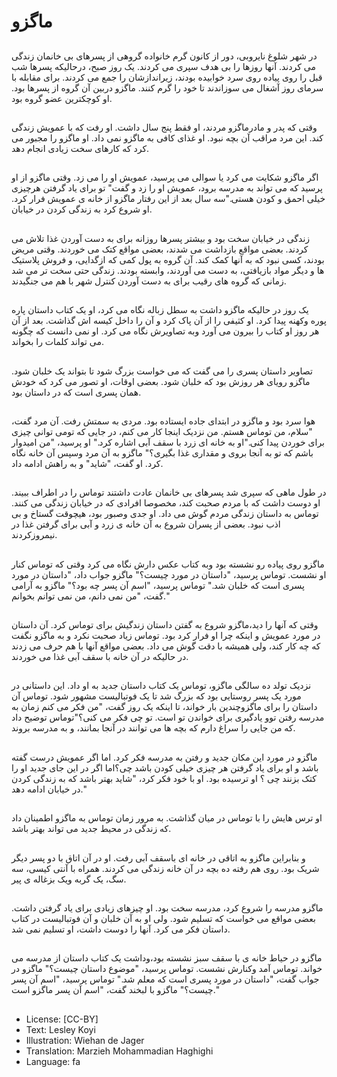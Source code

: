# ماگزو

##
در شهر شلوغ نایروبی، دور از کانون گرم خانواده گروهی از پسرهای بی خانمان زندگی می کردند. آنها روزها را بی هدف سپری می کردند. یک روز صبح، درحالیکه پسرها شب قبل را روی پیاده روی سرد خوابیده بودند، زیراندازشان را جمع می کردند. برای مقابله با سرمای روز آشغال می سوزاندند تا خود را گرم کنند. ماگزو دربین آن گروه از پسرها بود. او کوچکترین عضو گروه بود.

##
وقتی که پدر و مادرماگزو مردند، او فقط پنج سال داشت. او رفت که با عمویش زندگی کند. این مرد مراقب آن بچه نبود. او غذای کافی به ماگزو نمی داد. او ماگزو را مجبور می کرد که کارهای سخت زیادی انجام دهد.

##
اگر ماگزو شکایت می کرد یا سوالی می پرسید، عمویش او را می زد. وقتی ماگزو از او پرسید که می تواند به مدرسه برود، عمویش او را زد و گفت" تو برای یاد گرفتن هرچیزی خیلی احمق و کودن هستی."سه سال بعد از این رفتار ماگزو از خانه ی عمویش فرار کرد. او شروع کرد به زندگی کردن در خیابان.

##
زندگی در خیابان سخت بود و بیشتر پسرها روزانه برای به دست آوردن غذا تلاش می کردند. بعضی مواقع بازداشت می شدند، بعضی مواقع کتک می خوردند. وقتی مریض بودند، کسی نبود که به آنها کمک کند. آن گروه به پول کمی که ازگدایی، و فروش پلاستیک ها و دیگر مواد بازیافتی، به دست می آوردند، وابسته بودند. زندگی حتی سخت تر می شد زمانی که گروه های رقیب برای به دست آوردن کنترل شهر با هم می جنگیدند.

##
یک روز در حالیکه ماگزو داشت به سطل زباله نگاه می کرد، او یک کتاب داستان پاره پوره وکهنه پیدا کرد. او کثیفی را از آن پاک کرد و آن را داخل کیسه اش گذاشت. بعد از آن هر روز او کتاب را بیرون می آورد وبه تصاویرش نگاه می کرد. او نمی دانست که چگونه می تواند کلمات را بخواند.

##
تصاویر داستان پسری را می گفت که می خواست بزرگ شود تا بتواند یک خلبان شود. ماگزو رویای هر روزش بود که خلبان شود. بعضی اوقات، او تصور می کرد که خودش همان پسری است که در داستان بود.

##
هوا سرد بود و ماگزو در ابتدای جاده ایستاده بود. مردی به سمتش رفت. آن مرد گفت، "سلام، من توماس هستم. من نزدیک اینجا کار می کنم، در جایی که تومی توانی چیزی برای خوردن پیدا کنی."او به خانه ای زرد با سقف آبی اشاره کرد." او پرسید، "من امیدوار باشم که تو به آنجا بروی و مقداری غذا بگیری؟" ماگزو به آن مرد وسپس آن خانه نگاه کرد. او گفت، "شاید" و به راهش ادامه داد.

##
در طول ماهی که سپری شد پسرهای بی خانمان عادت داشتند توماس را در اطراف ببیند. او دوست داشت که با مردم صحبت کند، مخصوصا افرادی که در خیابان زندگی می کنند. توماس به داستان زندگی مردم گوش می داد. او جدی وصبور بود، هیچوقت گستاخ و بی اذب نبود. بعضی از پسران شروع به آن خانه ی زرد و آبی برای گرفتن غذا در نیمروزکردند.

##
ماگزو روی پیاده رو نشسته بود وبه کتاب عکس دارش نگاه می کرد وقتی که توماس کنار او نشست. توماس پرسید، "داستان در مورد چیست؟" ماگزو جواب داد، "داستان در مورد پسری است که خلبان شد." توماس پرسید، "اسم آن پسر چه بود؟" ماگزو به آرامی گفت، "من نمی دانم، من نمی توانم بخوانم."

##
وقتی که آنها را دید،ماگزو شروع به گفتن داستان زندگیش برای توماس کرد. آن داستان در مورد عمویش و اینکه چرا او فرار کرد بود. توماس زیاد صحبت نکرد و به ماگزو نگفت که چه کار کند، ولی همیشه با دقت گوش می داد. بعضی مواقع آنها با هم حرف می زدند در حالیکه در آن خانه با سقف آبی غذا می خوردند.

##
نزدیک تولد ده سالگی ماگزو، توماس یک کتاب داستان جدید به او داد. این داستانی در مورد یک پسر روستایی بود که بزرگ شد تا یک فوتبالیست مشهور شود. توماس آن داستان را برای ماگزوچندین بار خواند، تا اینکه یک روز گفت، "من فکر می کنم زمان به مدرسه رفتن توو یادگیری برای خواندن تو است. تو چی فکر می کنی؟"توماس توضیح داد که من جایی را سراغ دارم که بچه ها می توانند در آنجا بمانند، و به مدرسه بروند.

##
ماگزو در مورد این مکان جدید و رفتن به مدرسه فکر کرد. اما اگر عمویش درست گفته باشد و او برای یاد گرفتن هر چیزی خیلی کودن باشد چی؟اما اگر در این جای جدید او را کتک بزنند چی ؟ او ترسیده بود. او با خود فکر کرد، "شاید بهتر باشد که به زندگی کردن در خیابان ادامه دهد."

##
او ترس هایش را با توماس در میان گذاشت. به مرور زمان توماس به ماگزو اطمینان داد که زندگی در محیط جدید می تواند بهتر باشد.

##
و بنابراین ماگزو به اتاقی در خانه ای باسقف آبی رفت. او در آن اتاق با دو پسر دیگر شریک بود. روی هم رفته ده بچه در آن خانه زندگی می کردند. همراه با آنتی کیسی، سه سگ، یک گربه ویک بزغاله ی پیر.

##
ماگزو مدرسه را شروع کرد، مدرسه سخت بود. او چیزهای زیادی برای یاد گرفتن داشت. بعضی مواقع می خواست که تسلیم شود. ولی او به آن خلبان و آن فوتبالیست در کتاب داستان فکر می کرد. آنها را دوست داشت، او تسلیم نمی شد.

##
ماگزو در حیاط خانه ی با سقف سبز نشسته بود،وداشت یک کتاب داستان از مدرسه می خواند. توماس آمد وکنارش نشست. توماس پرسید، "موضوع داستان چیست؟" ماگزو در جواب گفت، "داستان در مورد پسری است که معلم شد." توماس پرسید، "اسم آن پسر چیست؟" ماگزو با لبخند گفت، "اسم آن پسر ماگزو است."

##
* License: [CC-BY]
* Text: Lesley Koyi
* Illustration: Wiehan de Jager
* Translation: Marzieh Mohammadian Haghighi
* Language: fa
